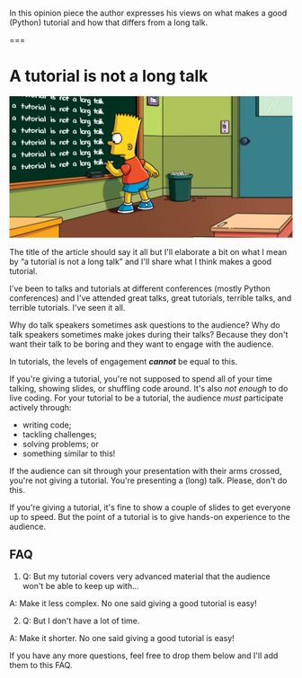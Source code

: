 In this opinion piece the author expresses his views on what makes a good (Python) tutorial and how that differs from a long talk.

===

# A tutorial is not a long talk

![A meme that shows Bart Simpson at detention in school, writing the sentence "a tutorial is not a long talk" on a chalkboard repeatedly.](thumbnail.webp "Bart Simpson internalising the message of this opinion piece.")


The title of the article should say it all but I'll elaborate a bit on what I mean by “a tutorial is not a long talk” and I'll share what I think makes a good tutorial.

I've been to talks and tutorials at different conferences (mostly Python conferences) and I've attended great talks, great tutorials, terrible talks, and terrible tutorials.
I've seen it all.

Why do talk speakers sometimes ask questions to the audience?
Why do talk speakers sometimes make jokes during their talks?
Because they don't want their talk to be boring and they want to engage with the audience.

In tutorials, the levels of engagement _**cannot**_ be equal to this.

If you're giving a tutorial, you're not supposed to spend all of your time talking, showing slides, or shuffling code around.
It's also _not enough_ to do live coding.
For your tutorial to be a tutorial, the audience _must_ participate actively through:

 - writing code;
 - tackling challenges;
 - solving problems; or
 - something similar to this!

If the audience can sit through your presentation with their arms crossed, you're not giving a tutorial.
You're presenting a (long) talk.
Please, don't do this.

If you're giving a tutorial, it's fine to show a couple of slides to get everyone up to speed.
But the point of a tutorial is to give hands-on experience to the audience.

## FAQ

 1. Q: But my tutorial covers very advanced material that the audience won't be able to keep up with...

A: Make it less complex. No one said giving a good tutorial is easy!

 2. Q: But I don't have a lot of time.

A: Make it shorter. No one said giving a good tutorial is easy!

If you have any more questions, feel free to drop them below and I'll add them to this FAQ.
